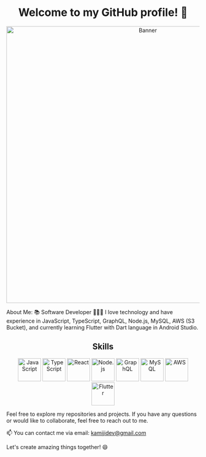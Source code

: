 <h1 align="center">Welcome to my GitHub profile! 👋</h1>
<p align="center">
  <img src="https://cdn.discordapp.com/attachments/917183221375049728/945738819527909386/background.png" alt="Banner" width="722">
</p>
About Me:
📚 Software Developer
👩🏻‍💻 I love technology and have experience in JavaScript, TypeScript, GraphQL, Node.js, MySQL, AWS (S3 Bucket), and currently learning Flutter with Dart language in Android Studio.
<div align="center">
  <h2>Skills</h2>
</div>
<p align="center">
  <img src="https://cdn.iconscout.com/icon/free/png-256/javascript-2752148-2284965.png" alt="JavaScript" width="60px">
  <img src="https://cdn.iconscout.com/icon/free/png-256/typescript-1174965.png" alt="TypeScript" width="60px">
  <img src="https://cdn.iconscout.com/icon/free/png-256/react-1-282599.png" alt="React" width="60px">
  <img src="https://cdn.iconscout.com/icon/free/png-256/nodejs-6-569582.png" alt="Node.js" width="60px">
  <img src="https://cdn.iconscout.com/icon/free/png-256/graphql-2-1174965.png" alt="GraphQL" width="60px">
  <img src="https://cdn.iconscout.com/icon/free/png-256/mysql-19-1174939.png" alt="MySQL" width="60px">
  <img src="https://cdn.iconscout.com/icon/free/png-256/amazon-web-services-2-1174997.png" alt="AWS" width="60px">
  <img src="https://cdn.iconscout.com/icon/free/png-256/flutter-2038877-1720090.png" alt="Flutter" width="60px">
</p>
Feel free to explore my repositories and projects. If you have any questions or would like to collaborate, feel free to reach out to me.

📫 You can contact me via email: kamijidev@gmail.com

Let's create amazing things together! 😄
